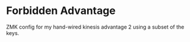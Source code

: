 # Forbidden Advantage

ZMK config for my hand-wired kinesis advantage 2 using a subset of the keys.

